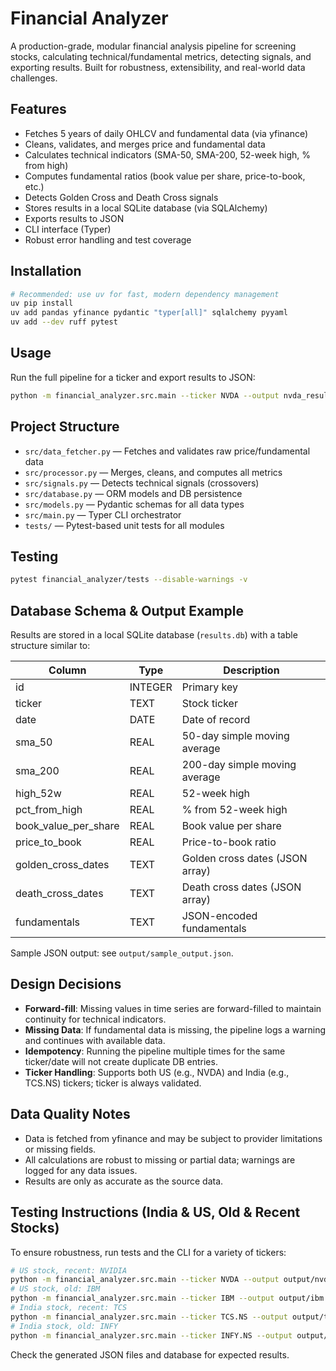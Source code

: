 # Financial Analyzer

A production-grade, modular financial analysis pipeline for screening stocks, calculating technical/fundamental metrics, detecting signals, and exporting results. Built for robustness, extensibility, and real-world data challenges.

## Features
- Fetches 5 years of daily OHLCV and fundamental data (via yfinance)
- Cleans, validates, and merges price and fundamental data
- Calculates technical indicators (SMA-50, SMA-200, 52-week high, % from high)
- Computes fundamental ratios (book value per share, price-to-book, etc.)
- Detects Golden Cross and Death Cross signals
- Stores results in a local SQLite database (via SQLAlchemy)
- Exports results to JSON
- CLI interface (Typer)
- Robust error handling and test coverage

## Installation
```bash
# Recommended: use uv for fast, modern dependency management
uv pip install   
uv add pandas yfinance pydantic "typer[all]" sqlalchemy pyyaml
uv add --dev ruff pytest
```

## Usage
Run the full pipeline for a ticker and export results to JSON:
```bash
python -m financial_analyzer.src.main --ticker NVDA --output nvda_results.json
```

## Project Structure
- `src/data_fetcher.py` — Fetches and validates raw price/fundamental data
- `src/processor.py` — Merges, cleans, and computes all metrics
- `src/signals.py` — Detects technical signals (crossovers)
- `src/database.py` — ORM models and DB persistence
- `src/models.py` — Pydantic schemas for all data types
- `src/main.py` — Typer CLI orchestrator
- `tests/` — Pytest-based unit tests for all modules


## Testing
```bash
pytest financial_analyzer/tests --disable-warnings -v
```

## Database Schema & Output Example
Results are stored in a local SQLite database (`results.db`) with a table structure similar to:

| Column                | Type    | Description                       |
|-----------------------|---------|-----------------------------------|
| id                    | INTEGER | Primary key                       |
| ticker                | TEXT    | Stock ticker                      |
| date                  | DATE    | Date of record                    |
| sma_50                | REAL    | 50-day simple moving average      |
| sma_200               | REAL    | 200-day simple moving average     |
| high_52w              | REAL    | 52-week high                      |
| pct_from_high         | REAL    | % from 52-week high               |
| book_value_per_share  | REAL    | Book value per share              |
| price_to_book         | REAL    | Price-to-book ratio               |
| golden_cross_dates    | TEXT    | Golden cross dates (JSON array)   |
| death_cross_dates     | TEXT    | Death cross dates (JSON array)    |
| fundamentals          | TEXT    | JSON-encoded fundamentals         |

Sample JSON output: see `output/sample_output.json`.

## Design Decisions
- **Forward-fill**: Missing values in time series are forward-filled to maintain continuity for technical indicators.
- **Missing Data**: If fundamental data is missing, the pipeline logs a warning and continues with available data.
- **Idempotency**: Running the pipeline multiple times for the same ticker/date will not create duplicate DB entries.
- **Ticker Handling**: Supports both US (e.g., NVDA) and India (e.g., TCS.NS) tickers; ticker is always validated.

## Data Quality Notes
- Data is fetched from yfinance and may be subject to provider limitations or missing fields.
- All calculations are robust to missing or partial data; warnings are logged for any data issues.
- Results are only as accurate as the source data.

## Testing Instructions (India & US, Old & Recent Stocks)
To ensure robustness, run tests and the CLI for a variety of tickers:

```bash
# US stock, recent: NVIDIA
python -m financial_analyzer.src.main --ticker NVDA --output output/nvda.json
# US stock, old: IBM
python -m financial_analyzer.src.main --ticker IBM --output output/ibm.json
# India stock, recent: TCS
python -m financial_analyzer.src.main --ticker TCS.NS --output output/tcs.json
# India stock, old: INFY
python -m financial_analyzer.src.main --ticker INFY.NS --output output/infy.json
```
Check the generated JSON files and database for expected results.



